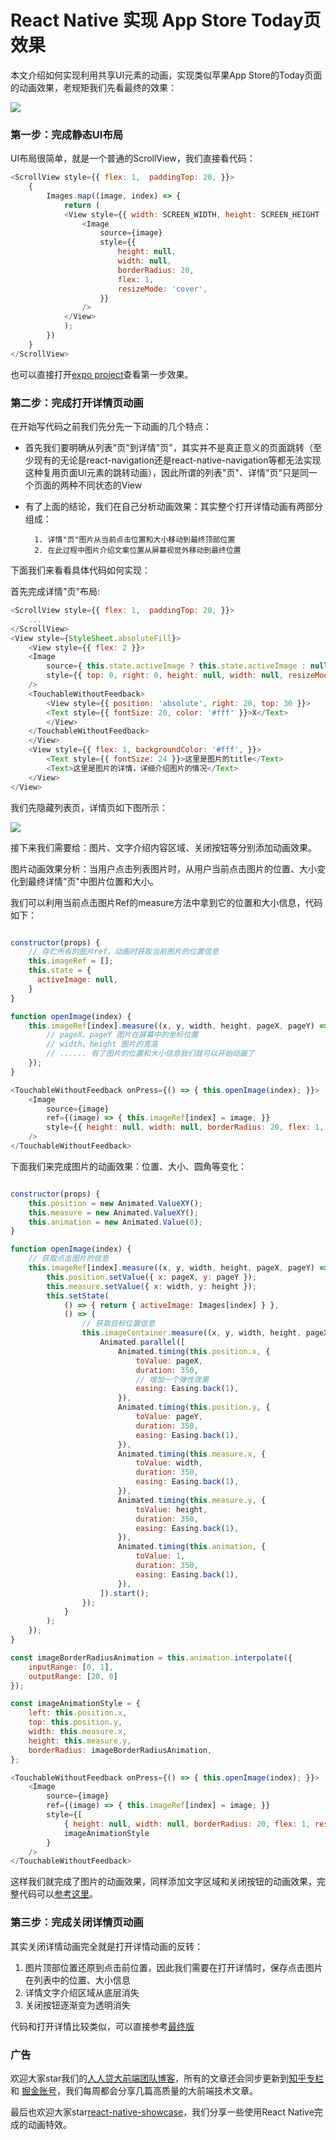 # React Native 实现 App Store Today页效果

本文介绍如何实现利用共享UI元素的动画，实现类似苹果App Store的Today页面的动画效果，老规矩我们先看最终的效果：

![](./assets/today.gif)

### 第一步：完成静态UI布局

UI布局很简单，就是一个普通的ScrollView，我们直接看代码：

```javascript
<ScrollView style={{ flex: 1,  paddingTop: 20, }}>
    {
        Images.map((image, index) => {
            return (
            <View style={{ width: SCREEN_WIDTH, height: SCREEN_HEIGHT - 150, padding: 15 }}>
                <Image
                    source={image}
                    style={{
                        height: null,
                        width: null,
                        borderRadius: 20,
                        flex: 1,
                        resizeMode: 'cover',
                    }}
                />
            </View>
            );
        })
    }
</ScrollView>
```

也可以直接打开[expo project](https://snack.expo.io/@wangcheng714/apple-app-of-the-day---1)查看第一步效果。

### 第二步：完成打开详情页动画

在开始写代码之前我们先分先一下动画的几个特点：

* 首先我们要明确从列表"页"到详情"页"，其实并不是真正意义的页面跳转（至少现有的无论是react-navigation还是react-native-navigation等都无法实现这种复用页面UI元素的跳转动画），因此所谓的列表"页"、详情"页"只是同一个页面的两种不同状态的View

* 有了上面的结论，我们在自己分析动画效果：其实整个打开详情动画有两部分组成：

        1. 详情"页"图片从当前点击位置和大小移动到最终顶部位置
        2. 在此过程中图片介绍文案位置从屏幕视觉外移动到最终位置

下面我们来看看具体代码如何实现：

首先完成详情"页"布局:

```javascript
<ScrollView style={{ flex: 1,  paddingTop: 20, }}>
    ...
</ScrollView>
<View style={StyleSheet.absoluteFill}>
    <View style={{ flex: 2 }}>
    <Image
        source={ this.state.activeImage ? this.state.activeImage : null }
        style={{ top: 0, right: 0, height: null, width: null, resizeMode: 'cover' }}
    />
    <TouchableWithoutFeedback>
        <View style={{ position: 'absolute', right: 20, top: 30 }}>
        <Text style={{ fontSize: 20, color: '#fff' }}>X</Text>
        </View>
    </TouchableWithoutFeedback>
    </View>
    <View style={{ flex: 1, backgroundColor: '#fff', }}>
        <Text style={{ fontSize: 24 }}>这里是图片的title</Text>
        <Text>这里是图片的详情，详细介绍图片的情况</Text>
    </View>
</View>
```
我们先隐藏列表页，详情页如下图所示：

![](./assets/today-detail.jpg)

接下来我们需要给：图片、文字介绍内容区域、关闭按钮等分别添加动画效果。

图片动画效果分析：当用户点击列表图片时，从用户当前点击图片的位置、大小变化到最终详情"页"中图片位置和大小。

我们可以利用当前点击图片Ref的measure方法中拿到它的位置和大小信息，代码如下：

```javascript

constructor(props) {
    // 存贮所有的图片ref，动画时获取当前图片的位置信息
    this.imageRef = [];
    this.state = {
      activeImage: null,
    }
}

function openImage(index) {
    this.imageRef[index].measure((x, y, width, height, pageX, pageY) => {
        // pageX、pageY 图片在屏幕中的坐标位置
        // width、height 图片的宽高
        // ...... 有了图片的位置和大小信息我们就可以开始动画了
    });
}

<TouchableWithoutFeedback onPress={() => { this.openImage(index); }}>
    <Image
        source={image}
        ref={(image) => { this.imageRef[index] = image; }}
        style={{ height: null, width: null, borderRadius: 20, flex: 1, resizeMode: 'cover', }}
    />
</TouchableWithoutFeedback>

```

下面我们来完成图片的动画效果：位置、大小、圆角等变化：

```javascript

constructor(props) {
    this.position = new Animated.ValueXY();
    this.measure = new Animated.ValueXY();
    this.animation = new Animated.Value(0);
}

function openImage(index) {
    // 获取点击图片的信息
    this.imageRef[index].measure((x, y, width, height, pageX, pageY) => {
        this.position.setValue({ x: pageX, y: pageY });
        this.measure.setValue({ x: width, y: height });
        this.setState(
            () => { return { activeImage: Images[index] } },
            () => {
                // 获取目标位置信息
                this.imageContainer.measure((x, y, width, height, pageX, pageY) => {
                    Animated.parallel([
                        Animated.timing(this.position.x, {
                            toValue: pageX,
                            duration: 350,
                            // 增加一个弹性效果
                            easing: Easing.back(1),
                        }),
                        Animated.timing(this.position.y, {
                            toValue: pageY,
                            duration: 350,
                            easing: Easing.back(1),
                        }),
                        Animated.timing(this.measure.x, {
                            toValue: width,
                            duration: 350,
                            easing: Easing.back(1),
                        }),
                        Animated.timing(this.measure.y, {
                            toValue: height,
                            duration: 350,
                            easing: Easing.back(1),
                        }),
                        Animated.timing(this.animation, {
                            toValue: 1,
                            duration: 350,
                            easing: Easing.back(1),
                        }),
                    ]).start();
                });
            }
        );
    });
}

const imageBorderRadiusAnimation = this.animation.interpolate({
    inputRange: [0, 1],
    outputRange: [20, 0]
});

const imageAnimationStyle = {
    left: this.position.x,
    top: this.position.y,
    width: this.measure.x,
    height: this.measure.y,
    borderRadius: imageBorderRadiusAnimation,
};

<TouchableWithoutFeedback onPress={() => { this.openImage(index); }}>
    <Image
        source={image}
        ref={(image) => { this.imageRef[index] = image; }}
        style={[
            { height: null, width: null, borderRadius: 20, flex: 1, resizeMode: 'cover', },
            imageAnimationStyle
        }
    />
</TouchableWithoutFeedback>
```

这样我们就完成了图片的动画效果，同样添加文字区域和关闭按钮的动画效果，完整代码可以[参考这里](https://snack.expo.io/@wangcheng714/apple-app-of-the-day---2)。

### 第三步：完成关闭详情页动画

其实关闭详情动画完全就是打开详情动画的反转：

1. 图片顶部位置还原到点击前位置，因此我们需要在打开详情时，保存点击图片在列表中的位置、大小信息
2. 详情文字介绍区域从底层消失
3. 关闭按钮逐渐变为透明消失

代码和打开详情比较类似，可以直接参考[最终版](https://snack.expo.io/@wangcheng714/apple-app-of-the-day)

### 广告

欢迎大家star我们的[人人贷大前端团队博客](https://github.com/rrd-fe/blog)，所有的文章还会同步更新到[知乎专栏](https://www.zhihu.com/people/ren-ren-dai-da-qian-duan-ji-zhu-zhong-xin/activities) 和 [掘金账号](https://juejin.im/user/5cb690b851882532941dd5d9)，我们每周都会分享几篇高质量的大前端技术文章。

最后也欢迎大家star[react-native-showcase](https://github.com/wangcheng714/react-native-showcase)，我们分享一些使用React Native完成的动画特效。
